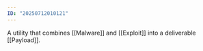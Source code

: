 ```yaml
---
ID: "20250712010121"
---
```

A utility that combines [[Malware]] and [[Exploit]] into a deliverable [[Payload]].